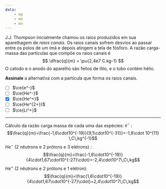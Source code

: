 ```yaml
---
data:
    - mp
    - me
    - mn
---
```



J.J. Thompson inicialmente chamou os raios produzidos em sua aparelhagem de *raios canais*. Os raios canais sofrem desvios ao passar entre os polos de um ímã e depois atingem a tela de fósforo. A razão carga-massa das partículas que compõe os raios canais é
$$
    \dfrac{q}{m} = \pu{2,4e7 C.kg-1}
$$
O catodo e o anodo do aparelho são feitos de lítio, e o tubo contém hélio.

**Assinale** a alternativa com a partícula que forma os raios canais.

- [ ] $\ce{e^-}$
- [ ] $\ce{He^-}$
- [x] $\ce{He^+}$
- [ ] $\ce{He^{2+}}$
- [ ] $\ce{Li^+}$

---

Cálculo da razão carga massa de cada uma das espécies:
$e^{-}$ :
$$\frac{q}{m}=\frac{-1,6\cdot10^{-19}}{9,1\cdot10^{-31}}=-1,8\cdot 10^{11} \,C\,kg^{-1}$$
$He^{-}$ (2 nêutrons e 2 prótons e 3 elétrons) :
$$\frac{q}{m}=\frac{-1,6\cdot10^{-19}}{4\cdot1,67\cdot10^{-27}\cdot}=-2,4\cdot10^7\,C\,kg$$
$He^+$ (2 nêutrons e 2 prótons e 1 elétron):
$$\frac{q}{m}=\frac{1,6\cdot10^{-19}}{4\cdot1,67\cdot10^{-27}\cdot}=2,4\cdot10^7\,C\,kg$$
